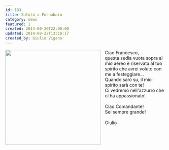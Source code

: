 ```yaml
---
id: 183
title: Saluto a Fornabaio
category: news
featured: 1
created: 2014-09-20T22:00:00
updated: 2014-09-22T13:10:17
created_by: Giulio Vigano' 
---
```

<p>
 <a href="images/stories/2014-giulio-fornabaio.jpeg" target="_blank">
  <img border="0" src="images/stories/2014-giulio-fornabaio.jpeg" style="float: left; padding-right: 1em;" width="300"/>
 </a>
 Ciao Francesco,
 <br/>
 questa sedia vuota sopra al mio aereo è riservata al tuo spirito che avrei voluto con me a festeggiare...
 <br/>
 Quando sarò su, il mio spirito sarà con te!
 <br/>
 Ci vedremo nell'azzurro che ci ha appassionato!
 <br/>
 <br/>
 Ciao Comandante!
 <br/>
 Sei sempre grande!
 <br/>
 <br/>
 Giulio
</p>

